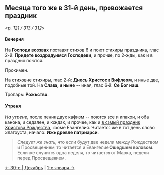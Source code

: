 
## Месяца того же в 31-й день, провожается праздник  

<*p. 121 / 313 / 312*>

#### Вечерня

На **Господи воззвах** поставят стихов 6 и поют стихиры праздника, глас 2-й: 
**Придете воздрадуимся Господеви**, и прочие, по 2-жды, как и в праздник поются. 

Прокимен. 

На стиховне стихиры, глас 2-й: **Днесь Христос в Вифлеом**, и иные две, подобные той. 
На **Слава, и ныне** -- иная, глас 6-й: **Се Бог наш**. 

Тропарь: **Рожьство**.  

#### Утреня

*На утрене*, после пения двух кафизм -- поются все и ипакои, и оба канона, и седален, 
и кондак, и прочее, как и [в самый праздник Христова Рождества](12_25_AST.ru.md#Утреня), кроме Евангелия. 
Читается же в тот день слово Златоуста, начало: **Иже древле патриарси**.  

> *Следует же знать*, что если будут две недели между Рождеством и Просвещением, то 
> читается и Евангелие **Ошедшем волхвом**. Если же случится одна неделя, то читается 
> от Марка, недели перед Просвещением. 

[← 30-е ](12_30_AST.ru.md) | [Декабрь](README.md#31-й) | [1-е января →](../01_january/01_01_AST.ru.md)
